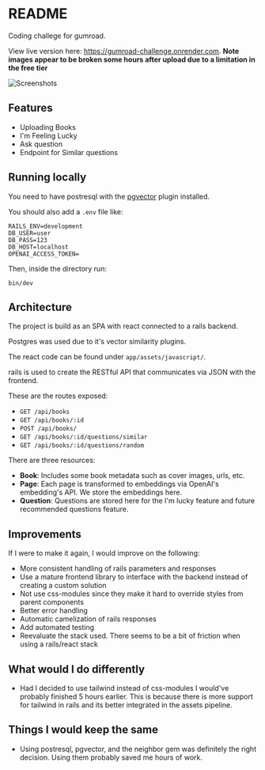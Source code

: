 # README

Coding challege for gumroad.

View live version here: https://gumroad-challenge.onrender.com. **Note images appear to be broken some hours after upload due to a limitation in the free tier**

![Screenshots](https://github.com/jopar219/PHtEubahkh/assets/6307954/f47df34e-e850-484a-9adb-1b1ee2dfacdc)

## Features
* Uploading Books
* I'm Feeling Lucky
* Ask question
* Endpoint for Similar questions

## Running locally

You need to have postresql with the [pgvector](https://github.com/pgvector/pgvector) plugin installed.

You should also add a `.env` file like:
```
RAILS_ENV=development
DB_USER=user
DB_PASS=123
DB_HOST=localhost
OPENAI_ACCESS_TOKEN=
```
Then, inside the directory run:
```
bin/dev
```

## Architecture
The project is build as an SPA with react connected to a rails backend.

Postgres was used due to it's vector similarity plugins.

The react code can be found under `app/assets/javascript/`.

rails is used to create the RESTful API that communicates via JSON with the frontend.

These are the routes exposed:

* `GET /api/books`
* `GET /api/books/:id`
* `POST /api/books/`
* `GET /api/books/:id/questions/similar`
* `GET /api/books/:id/questions/random`

There are three resources:
* **Book**: Includes some book metadata such as cover images, urls, etc.
* **Page**: Each page is transformed to embeddings via OpenAI's embedding's API. We store the embeddings here.
* **Question**: Questions are stored here for the I'm lucky feature and future recommended questions feature.

## Improvements
If I were to make it again, I would improve on the following:
* More consistent handling of rails parameters and responses
* Use a mature frontend library to interface with the backend instead of creating a custom solution
* Not use css-modules since they make it hard to override styles from parent components
* Better error handling
* Automatic camelization of rails responses
* Add automated testing
* Reevaluate the stack used. There seems to be a bit of friction when using a rails/react stack

## What would I do differently
* Had I decided to use tailwind instead of css-modules I would've probably finished 5 hours earlier.
This is because there is more support for tailwind in rails and its better integrated in the assets pipeline.

## Things I would keep the same
* Using postresql, pgvector, and the neighbor gem was definitely the right decision. Using them probably saved me hours of work.

